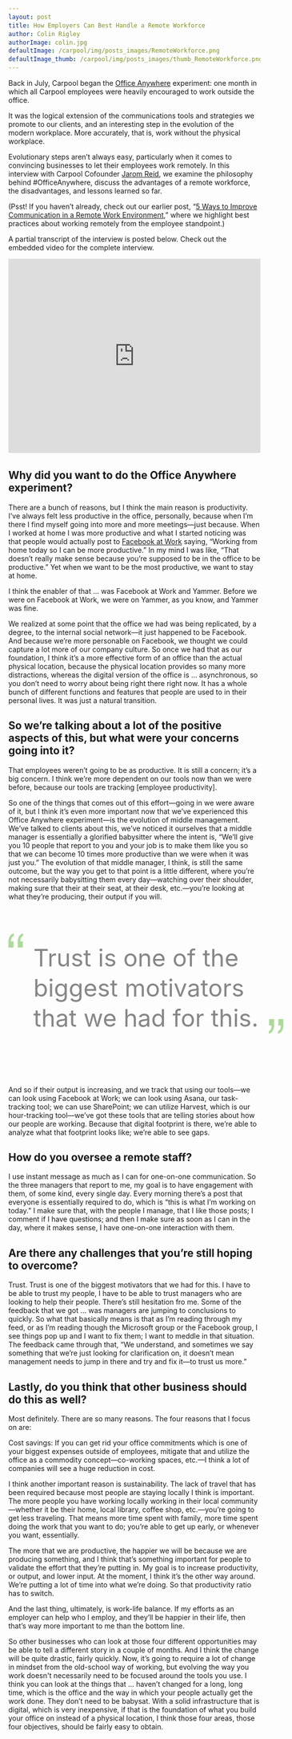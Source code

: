 ```yaml
---
layout: post
title: How Employers Can Best Handle a Remote Workforce
author: Colin Rigley
authorImage: colin.jpg
defaultImage: /carpool/img/posts_images/RemoteWorkforce.png
defaultImage_thumb: /carpool/img/posts_images/thumb_RemoteWorkforce.png
---
```


Back in July, Carpool began the [Office Anywhere](http://carpoolagency.com/articles/Carpool-Asks-Employees-to-Work-Remotely-for-One-Month.html) experiment: one month in which all Carpool employees were heavily encouraged to work outside the office.

<!--more-->

It was the logical extension of the communications tools and strategies we promote to our clients, and an interesting step in the evolution of the modern workplace. More accurately, that is, work without the physical workplace.

Evolutionary steps aren’t always easy, particularly when it comes to convincing businesses to let their employees work remotely. In this interview with Carpool Cofounder [Jarom Reid](https://twitter.com/jaromreid), we examine the philosophy behind #OfficeAnywhere, discuss the advantages of a remote workforce, the disadvantages, and lessons learned so far.

(Psst! If you haven’t already, check out our earlier post, “[5 Ways to Improve Communication in a Remote Work Environment](http://carpoolagency.com/articles/5-Ways-to-Improve-Communication-in-a-Remote-Work-Environment.html),” where we highlight best practices about working remotely from the employee standpoint.)

A partial transcript of the interview is posted below. Check out the embedded video for the complete interview.

<iframe width="100%" height="auto" src="https://www.youtube.com/embed/5LnfNxoduRg" frameborder="0" allowfullscreen style="min-height: 387px;"></iframe>

Why did you want to do the Office Anywhere experiment?
------------------------------------------------------

There are a bunch of reasons, but I think the main reason is productivity. I’ve always felt less productive in the office, personally, because when I’m there I find myself going into more and more meetings—just because. When I worked at home I was more productive and what I started noticing was that people would actually post to [Facebook at Work](http://carpoolagency.com/articles/4-Ways-You-Can-Implement-Facebook-at-Work-to-Enhance-Your-Network-Collaboration.html) saying, “Working from home today so I can be more productive.” In my mind I was like, “That doesn’t really make sense because you’re supposed to be in the office to be productive.” Yet when we want to be the most productive, we want to stay at home. 

I think the enabler of that … was Facebook at Work and Yammer. Before we were on Facebook at Work, we were on Yammer, as you know, and Yammer was fine. 

We realized at some point that the office we had was being replicated, by a degree, to the internal social network—it just happened to be Facebook. And because we’re more personable on Facebook, we thought we could capture a lot more of our company culture. So once we had that as our foundation, I think it’s a more effective form of an office than the actual physical location, because the physical location provides so many more distractions, whereas the digital version of the office is … asynchronous, so you don’t need to worry about being right there right now. It has a whole bunch of different functions and features that people are used to in their personal lives. It was just a natural transition.

So we’re talking about a lot of the positive aspects of this, but what were your concerns going into it?
--------------------------------------------------------------------------------------------------------

That employees weren’t going to be as productive. It is still a concern; it’s a big concern. I think we’re more dependent on our tools now than we were before, because our tools are tracking [employee productivity]. 

So one of the things that comes out of this effort—going in we were aware of it, but I think it’s even more important now that we’ve experienced this Office Anywhere experiment—is the evolution of middle management. We’ve talked to clients about this, we’ve noticed it ourselves that a middle manager is essentially a glorified babysitter where the intent is, “We’ll give you 10 people that report to you and your job is to make them like you so that we can become 10 times more productive than we were when it was just you.” The evolution of that middle manager, I think, is still the same outcome, but the way you get to that point is a little different, where you’re not necessarily babysitting them every day—watching over their shoulder, making sure that their at their seat, at their desk, etc.—you’re looking at what they’re producing, their output if you will. 

<div style="font-size: 48px; color: #878787; line-height: 60px; width: 650px; padding: 50px 0 50px 0; height: 240px;"><img src="/carpool/img/quotes_open.png" style="width: 30px; display: block; float: left; margin-right: 20px;"><div style="display: block; width: 600px; float: left; padding-top: 20px;">Trust is one of the<br>biggest motivators<br>that we had for this.<img src="/carpool/img/quotes_close.png" style="width: 30px; margin: 0; display: inline; margin-left: 20px; transform: translateY(15px)"></div></div>

And so if their output is increasing, and we track that using our tools—we can look using Facebook at Work; we can look using Asana, our task-tracking tool; we can use SharePoint; we can utilize Harvest, which is our hour-tracking tool—we’ve got these tools that are telling stories about how our people are working. Because that digital footprint is there, we’re able to analyze what that footprint looks like; we’re able to see gaps. 

How do you oversee a remote staff?
----------------------------------

I use instant message as much as I can for one-on-one communication. So the three managers that report to me, my goal is to have engagement with them, of some kind, every single day. Every morning there’s a post that everyone is essentially required to do, which is “this is what I’m working on today.” I make sure that, with the people I manage, that I like those posts; I comment if I have questions; and then I make sure as soon as I can in the day, where it makes sense, I have one-on-one interaction with them.  

Are there any challenges that you’re still hoping to overcome?
--------------------------------------------------------------

Trust. Trust is one of the biggest motivators that we had for this. I have to be able to trust my people, I have to be able to trust managers who are looking to help their people. There’s still hesitation fro me. Some of the feedback that we got … was managers are jumping to conclusions to quickly. So what that basically means is that as I’m reading through my feed, or as I’m reading though the Microsoft group or the Facebook group, I see things pop up and I want to fix them; I want to meddle in that situation. The feedback came through that, “We understand, and sometimes we say something that we’re just looking for clarification on, it doesn’t mean management needs to jump in there and try and fix it—to trust us more.”
 
Lastly, do you think that other business should do this as well?
----------------------------------------------------------------

Most definitely. There are so many reasons. The four reasons that I focus on are:
 
Cost savings: If you can get rid your office commitments which is one of your biggest expenses outside of employees, mitigate that and utilize the office as a commodity concept—co-working spaces, etc.—I think a lot of companies will see a huge reduction in cost. 

I think another important reason is sustainability. The lack of travel that has been required because most people are staying locally I think is important. The more people you have working locally working in their local community—whether it be their home, local library, coffee shop, etc.—you’re going to get less traveling. That means more time spent with family, more time spent doing the work that you want to do; you’re able to get up early, or whenever you want, essentially. 

The more that we are productive, the happier we will be because we are producing something, and I think that’s something important for people to validate the effort that they’re putting in. My goal is to increase productivity, or output, and lower input. At the moment, I think it’s the other way around. We’re putting a lot of time into what we’re doing. So that productivity ratio has to switch.

And the last thing, ultimately, is work-life balance. If my efforts as an employer can help who I employ, and they’ll be happier in their life, then that’s way more important to me than the bottom line.
 
So other businesses who can look at those four different opportunities may be able to tell a different story in a couple of months. And I think the change will be quite drastic, fairly quickly. Now, it’s going to require a lot of change in mindset from the old-school way of working, but evolving the way you work doesn't necessarily need to be focused around the tools you use. I think you can look at the things that … haven’t changed for a long, long time, which is the office and the way in which your people actually get the work done. They don’t need to be babysat. With a solid infrastructure that is digital, which is very inexpensive, if that is the foundation of what you build your office on instead of a physical location, I think those four areas, those four objectives, should be fairly easy to obtain.
 
